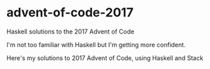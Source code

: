 # advent-of-code-2017
Haskell solutions to the 2017 Advent of Code

I'm not too familiar with Haskell but I'm getting more confident.

Here's my solutions to 2017 Advent of Code, using Haskell and Stack
